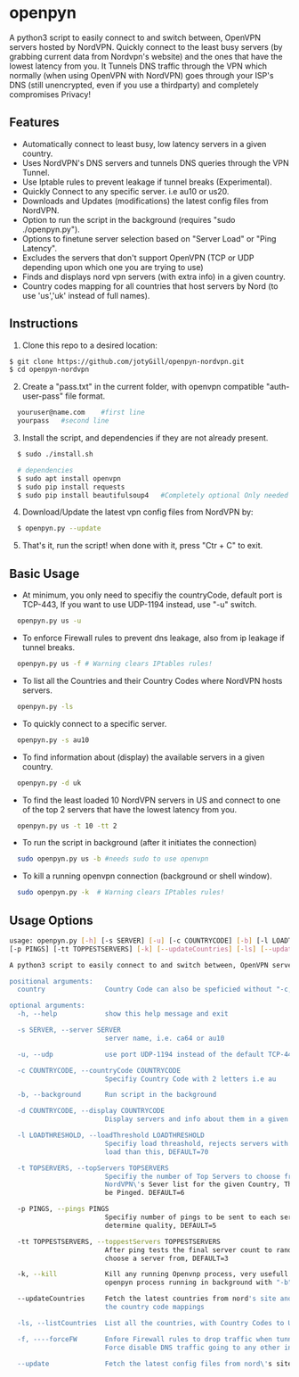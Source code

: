 # openpyn
A python3 script to easily connect to and switch between, OpenVPN servers hosted by NordVPN. Quickly connect to the least busy servers (by grabbing current data from Nordvpn's website) and the ones that have the lowest latency from you. It Tunnels DNS traffic through the VPN which normally (when using OpenVPN with NordVPN) goes through your ISP's DNS (still unencrypted, even if you use a thirdparty) and completely compromises Privacy!

## Features
* Automatically connect to least busy, low latency servers in a given country.
* Uses NordVPN's DNS servers and tunnels DNS queries through the VPN Tunnel.
* Use Iptable rules to prevent leakage if tunnel breaks (Experimental).
* Quickly Connect to any specific server. i.e au10 or us20.
* Downloads and Updates (modifications) the latest config files from NordVPN.
* Option to run the script in the background (requires "sudo ./openpyn.py").
* Options to finetune server selection based on "Server Load" or "Ping Latency".
* Excludes the servers that don't support OpenVPN (TCP or UDP depending upon which one you are trying to use)
* Finds and displays nord vpn servers (with extra info) in a given country.
* Country codes mapping for all countries that host servers by Nord (to use 'us','uk' instead of full names).

## Instructions
1. Clone this repo to a desired location:
``` bash
$ git clone https://github.com/jotyGill/openpyn-nordvpn.git
$ cd openpyn-nordvpn
```
2. Create a "pass.txt" in the current folder, with openvpn compatible "auth-user-pass" file format.
``` bash
  youruser@name.com    #first line
  yourpass   #second line
```
3. Install the script, and dependencies if they are not already present.
``` bash
  $ sudo ./install.sh

  # dependencies
  $ sudo apt install openvpn
  $ sudo pip install requests
  $ sudo pip install beautifulsoup4   #Completely optional Only needed with '--updateCountries'
```
4. Download/Update the latest vpn config files from NordVPN by:
``` bash
  $ openpyn.py --update
```
5. That's it, run the script! when done with it, press "Ctr + C" to exit.

## Basic Usage
* At minimum, you only need to specifiy the countryCode, default port is TCP-443, If you want to use
UDP-1194 instead, use "-u" switch.
``` bash
  openpyn.py us -u
```
* To enforce Firewall rules to prevent dns leakage, also from ip leakage if tunnel breaks.
``` bash
  openpyn.py us -f # Warning clears IPtables rules!
```
* To list all the Countries and their Country Codes where NordVPN hosts servers.
``` bash
  openpyn.py -ls
```
* To quickly connect to a specific server.
``` bash
  openpyn.py -s au10
```
* To find information about (display) the available servers in a given country.
``` bash
  openpyn.py -d uk
```
* To find the least loaded 10 NordVPN servers in US and connect to one of the top 2 servers that
have the lowest latency from you.
``` bash
  openpyn.py us -t 10 -tt 2
```
* To run the script in background (after it initiates the connection)
``` bash
  sudo openpyn.py us -b #needs sudo to use openvpn
```
* To kill a running openvpn connection (background or shell window).
``` bash
  sudo openpyn.py -k  # Warning clears IPtables rules!
```

## Usage Options
``` bash
usage: openpyn.py [-h] [-s SERVER] [-u] [-c COUNTRYCODE] [-b] [-l LOADTHRESHOLD] [-t TOPSERVERS]
[-p PINGS] [-tt TOPPESTSERVERS] [-k] [--updateCountries] [-ls] [--update] [country]

A python3 script to easily connect to and switch between, OpenVPN servers hosted by NordVPN. Quickly connect to the least busy servers (by grabbing current data from Nordvpn's website) and the ones that have the lowest latency from you. It Tunnels DNS traffic through the VPN which otherwise would go through your ISP!

positional arguments:
  country               Country Code can also be speficied without "-c," i.em"./openpyn.py au"

optional arguments:
  -h, --help            show this help message and exit

  -s SERVER, --server SERVER
                        server name, i.e. ca64 or au10

  -u, --udp             use port UDP-1194 instead of the default TCP-443

  -c COUNTRYCODE, --countryCode COUNTRYCODE
                        Specifiy Country Code with 2 letters i.e au

  -b, --background      Run script in the background

  -d COUNTRYCODE, --display COUNTRYCODE
                        Display servers and info about them in a given country

  -l LOADTHRESHOLD, --loadThreshold LOADTHRESHOLD
                        Specifiy load threashold, rejects servers with more
                        load than this, DEFAULT=70

  -t TOPSERVERS, --topServers TOPSERVERS
                        Specifiy the number of Top Servers to choose from the
                        NordVPN\'s Sever list for the given Country, These will
                        be Pinged. DEFAULT=6

  -p PINGS, --pings PINGS
                        Specifiy number of pings to be sent to each server to
                        determine quality, DEFAULT=5

  -tt TOPPESTSERVERS, --toppestServers TOPPESTSERVERS
                        After ping tests the final server count to randomly
                        choose a server from, DEFAULT=3

  -k, --kill            Kill any running Openvnp process, very usefull to kill
                        openpyn process running in background with "-b" switch

  --updateCountries     Fetch the latest countries from nord's site and update
                        the country code mappings

  -ls, --listCountries  List all the countries, with Country Codes to Use

  -f, ----forceFW       Enfore Firewall rules to drop traffic when tunnel breaks
                        Force disable DNS traffic going to any other interface

  --update              Fetch the latest config files from nord\'s site
  ```
